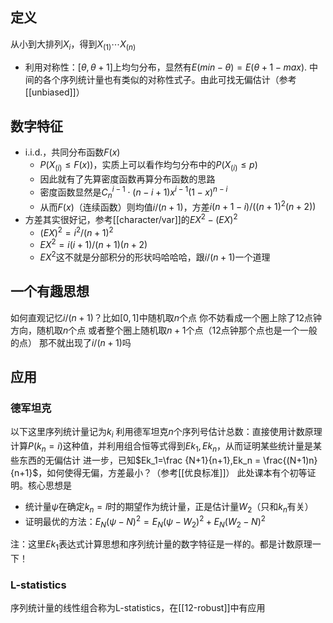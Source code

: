 ## 定义
从小到大排列$X_i$，得到$X_{(1)}\cdots X_{(n)}$
- 利用对称性：$[\theta,\theta+1]$上均匀分布，显然有$E (min-\theta)=E(\theta+1-max)$. 中间的各个序列统计量也有类似的对称性式子。由此可找无偏估计（参考[[unbiased]]）
## 数字特征
- i.i.d.，共同分布函数$F(x)$
    - $P(X_{(i)}\le F(x))$，实质上可以看作均匀分布中的$P(X_{(i)}\le p)$
    - 因此就有了先算密度函数再算分布函数的思路
    - 密度函数显然是$C_n^{i-1}\cdot (n-i+1)x^{i-1}(1-x)^{n-i}$
    - 从而$F(x)$（连续函数）则均值$i/(n+1)$，方差$i(n+1-i)/((n+1)^2(n+2))$
- 方差其实很好记，参考[[character/var]]的$EX^2 - (EX)^2$
  - $(EX)^2 = i^2/(n+1)^2$
  - $EX^2 = i(i+1)/(n+1)(n+2)$
  - $EX^2$这不就是分部积分的形状吗哈哈哈，跟$i/(n+1)$一个道理
## 一个有趣思想
如何直观记忆$i/(n+1)$？比如$[0,1]$中随机取$n$个点
你不妨看成一个圈上除了12点钟方向，随机取$n$个点
或者整个圈上随机取$n+1$个点（12点钟那个点也是一个一般的点）
那不就出现了$i/(n+1)$吗
## 应用
### 德军坦克
以下这里序列统计量记为$k_i$
利用德军坦克$n$个序列号估计总数：直接使用计数原理计算$P(k_n=i)$这种值，并利用组合恒等式得到$Ek_1,Ek_n$，从而证明某些统计量是某些东西的无偏估计
进一步，已知$Ek_1=\frac {N+1}{n+1},Ek_n = \frac{(N+1)n}{n+1}$，如何使得无偏，方差最小？（参考[[优良标准]]）
此处课本有个初等证明。核心思想是
- 统计量$\psi$在确定$k_n=l$时的期望作为统计量，正是估计量$W_2$（只和$k_n$有关）
- 证明最优的方法：$E_N(\psi-N)^2=E_N(\psi-W_2)^2+E_N(W_2-N)^2$

注：这里$Ek_1$表达式计算思想和序列统计量的数字特征是一样的。都是计数原理一下！
### L-statistics
序列统计量的线性组合称为L-statistics，在[[12-robust]]中有应用